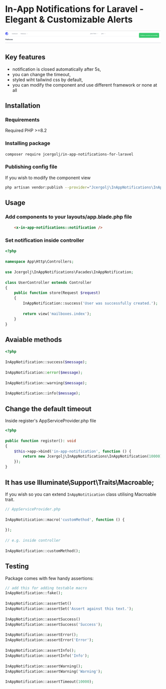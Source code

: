 # In-App Notifications for Laravel - Elegant & Customizable Alerts

<img src="images/screenshot.png" alt="Package for displaying in app notifications for Laravel">

## Key features
- notification is closed automatically after 5s,
- you can change the timeout,
- styled wiht tailwind css by default,
- you can modify the component and use different framework or none at all

## Installation

### Requirements
Required PHP >=8.2

### Installing package
```bash
composer require jcergolj/in-app-notifications-for-laravel
```

### Publishing config file
If you wish to modify the component view
```bash
php artisan vendor:publish --provider="Jcergolj\InAppNotifications\InAppNotificationsServiceProvider"
```

## Usage

### Add components to your layouts/app.blade.php file
```html
    <x-in-app-notifications::notification />
```

### Set notification inside controller
```php
<?php

namespace App\Http\Controllers;

use Jcergolj\InAppNotifications\Facades\InAppNotification;

class UserController extends Controller
{
    public function store(Request $request)
    {
        InAppNotification::success('User was successfully created.');

        return view('mailboxes.index');
    }
}
```

## Avaiable methods
```php
<?php

InAppNotification::success($message);

InAppNotification::error($message);

InAppNotification::warning($message);

InAppNotification::info($message);
```

## Change the default timeout
Inside register's AppServiceProvider.php file
```php
<?php

public function register(): void
{
    $this->app->bind('in-app-notification', function () {
        return new Jcergolj\InAppNotifications\InAppNotification(10000); // 10 seconds
    });
}
```

## It has use Illuminate\Support\Traits\Macroable;
If you wish so you can extend `InAppNotitication` class utilising Macroable trait.

```php
// AppServiceProvider.php

InAppNotitication::macro('customMethod', function () {

});

// e.g. inside controller

InAppNotification::customMethod();

```

## Testing
Package comes with few handy assertions:

```php
// add this for adding testable macro
InAppNotification::fake();

InAppNotification::assertSet()
InAppNotification::assertSet('Assert against this text.');

InAppNotification::assertSuccess()
InAppNotification::assertSuccess('Success');

InAppNotification::assertError();
InAppNotification::assertError('Error');

InAppNotification::assertInfo();
InAppNotification::assertInfo('Info');

InAppNotification::assertWarning();
InAppNotification::assertWarning('Warning');

InAppNotification::assertTimeout(10000);
```

